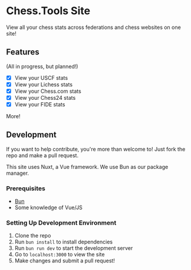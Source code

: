 # Chess.Tools Site

View all your chess stats across federations and chess websites on one site!

## Features

(All in progress, but planned!)

- [x] View your USCF stats
- [x] View your Lichess stats
- [x] View your Chess.com stats
- [x] View your Chess24 stats
- [x] View your FIDE stats

More!

## Development

If you want to help contribute, you're more than welcome to! Just fork the repo and make a pull request.

This site uses Nuxt, a Vue framework. We use Bun as our package manager.

### Prerequisites

- [Bun](https://bun.sh)
- Some knowledge of Vue/JS

### Setting Up Development Environment

1. Clone the repo
2. Run `bun install` to install dependencies
3. Run `bun run dev` to start the development server
4. Go to `localhost:3000` to view the site
5. Make changes and submit a pull request!
